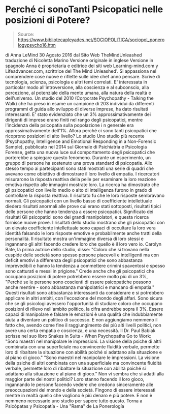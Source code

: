 # Perché ci sonoTanti Psicopatici nelle posizioni di Potere?

> Source: https://www.bibliotecapleyades.net/SOCIOPOLITICA/sociopol_ponerologypsycho16.htm

di Anna LeMind
30 Agosto 2016
dal Sito Web TheMindUnleashed
traduzione di Nicoletta Marino
Versione originale in inglese
Versione in spagnolo
Anna è proprietaria e editrice dei siti web Learning-mind.com y Lifeadvancer.com, scrittrice del
The Mind Unleashed'.
Si appassiona nel comprendere cose nuove e riflette sulle idee chef anno pensare. Scrive di tecnologia, scienza, psicologia e altri temi correlati.
E' interessata in particolar modo all'introversione, alla coscienza e al subconscio, alla percezione, al potenziale della mente umana, alla natura della realtà e dell'universo.
Un studio del 2010 (Corporate Psychopathy - Talking the Walk) che ha preso in esame un campione di 203 individui da differenti programmi di guida allo sviluppo di diverse imprese, ha dato risultati interessanti.
E' stato evidenziato che un 3% approssimativamente dei dirigenti di imprese erano finiti nel rango degli psicopatici, mentre l'incidenza della psicopatia sulla popolazione i n generale era approssimativamente dell'1%.
Allora perché ci sono tanti psicopatici che ricoprono posizioni di alto livello?
Lo studio
Uno studio più recente (Psychopathy, Intelligence and Emotional Responding in a Non-Forensic Sample), pubblicato nel 2014 sul Giornale di Psichiatria e Psicologia Forense, getta una nuova luce sul comportamento degli psicopatici che porterebbe a spiegare questo fenomeno.
Durante un esperimento, un gruppo di persone ha sostenuto una prova standard di psicopatia. Allo stesso tempo ai partecipanti sono stati mostrati una serie di quadri che avevano come obiettivo di dimostrare il loro livello di empatia.
I ricercatori misurarono la risposta reattiva della pelle per esaminare la loro reazione emotiva rispetto alle immagini mostrate loro.
La ricerca ha dimostrato che gli psicopatici con livello medio o alto di intelligenza furono in grado di controllare la risposta reattiva. Il risultato fu che le loro risposte sembravano normali.
Gli psicopatici con un livello basso di coefficiente intellettuale diedero risultati anormali alle prove cui erano stati sottoposti, risultati tipici delle persone che hanno tendenza a essere psicopatici.
Significato dei risultati
Gli psicopatici sono dei grandi manipolatori, e questa ricerca fornisce nuove prove.
I risultati dello studio mostrano che gli psicopatici con un elevato coefficiente intellettuale sono capaci di occultare la loro vera identità falsando le loro risposte emotive e probabilmente anche tratti della personalità.
Il risultato mostra un'immagine diversa di loro stessi e ingannano gli altri facendo credere loro che quello è il loro vero io.
Carolyn Bate, la prima autrice dello studio, disse:
"Coloro che si trovano nella cuspide delle società sono spesso persone piacevoli e intelligenti ma con deficit emotivi a differenza degli psicopatici che sono abbastanza imprevedibili e hanno la tendenza a commettere crimini spaventosi e spesso sono catturati e messi in prigione."
Crede anche che gli psicopatici che occupano posizioni di potere potrebbero essere molto più di un 3%,
"Perché se le persone sono coscienti di essere psicopatiche possono anche mentire - sono abbastanza manipolatrici e mancano di empatia."
Questi risultati sono abbastanza interessanti da considerare e si potrebbero applicare in altri ambiti, con l'eccezione del mondo degli affari.
Sono sicura che se gli psicologi avessero l'opportunità di studiare coloro che occupano posizioni di rilievo nell'ambito politico, la cifra andrebbe sopra il 3%. Essere capaci di manipolare e falsare le emozioni è una qualità che indubbiamente aiuta a diventare un politico di successo.
E non aggiungiamo nemmeno il fatto che, avendo come fine il raggiungimento dei più alti livelli politici, non avere una certa empatia e coscienza, è una necessità.
Il Dr. Paul Babiak scrisse nel suo libro Snakes in Suits - When Psychopaths Go to Work:
"Sono maestri nel manipolare le impressioni. La visione della psiche di altri combinata con una superficiale ma convincente fluidità verbale, permette loro di ribaltare la situazione con abilità poiché si adattano alla situazione e al piano di gioco."
"Sono maestri nel manipolare le impressioni.
La visione della psiche di altri combinata con una superficiale ma convincente fluidità verbale, permette loro di ribaltare la situazione con abilità poiché si adattano alla situazione e al piano di gioco."
Non vi sembra che si adatti alla maggior parte dei nostri politici?
Loro stanno facendo il loro gioco, ingannando le persone facendo vedere che credono sinceramente alle preoccupazioni del mondo e della società. Fingono di essere interessati mentre in realtà quello che vogliono è più denaro e più potere.
E non è nemmeno necessario uno studio per sapere tutto questo.
Torna a Psicópatas y Psicopatía - Una "Rama" de La Ponerología
